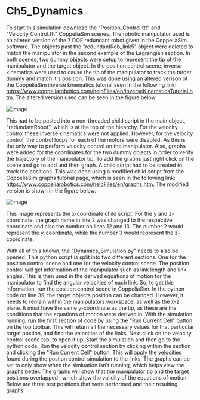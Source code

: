 # Ch5_Dynamics

To start this simulation download the "Position_Control.ttt" and "Velocity_Control.ttt" CoppeliaSim scenes. The robotic manipulator used is an altered version of the 7 DOF redundant robot given in the CoppeliaSim software. The objects past the "redundantRob_link5" object were deleted to match the manipulator in the second example of the Lagrangian section. In both scenes, two dummy objects were setup to represent the tip of the manipulator and the target object. In the position control scene, inverse kinematics were used to cause the tip of the manipulator to track the target dummy and match it's position. This was done using an altered verison of the CoppeliaSim inverse kinematics tutorial seen in the following link: https://www.coppeliarobotics.com/helpFiles/en/inverseKinematicsTutorial.htm. The altered version used can be seen in the figure below. 

![image](https://user-images.githubusercontent.com/95729891/147436456-1bf2d11a-ab56-4549-aec6-7e44e04652e6.png)

This had to be pasted into a non-threaded child script in the main object, "redundantRobot", which is at the top of the hiearchy. For the velocity control these inverse kinematics were not applied. However, for the velocity control, the control loops for each of the motors were disabled. As this is the only way to perform velocity control on the manipulator. Also, graphs were added for the coordinates for the two dummy objects in order to verify the trajectory of the manipulator tip. To add the graphs just right click on the scene and go to add and then graph. A child script had to be created to track the positions. This was done using a modified child script from the CoppeliaSim graphs tutorial page, which is seen in the following link: https://www.coppeliarobotics.com/helpFiles/en/graphs.htm. The modified version is shown in the figure below.

![image](https://user-images.githubusercontent.com/95729891/147436624-81c5fcc8-e91b-447f-93f8-10e51928f6b4.png)

This image represents the x-coordinate child script. For the y and z-coordinate, the graph name in line 2 was changed to the respective coordinate and also the number on lines 12 and 13. The number 2 would represent the y-coordinate, while the number 3 would represent the z-coordinate.

With all of this known, the "Dynamics_Simulation.py" needs to also be opened. This python script is split into two different sections. One for the position control scene and one for the velocity control scene. The position control will get information of the manipulator such as link length and link angles. This is then used in the derived equations of motion for the manipulator to find the angular velocities of each link. So, to get this information, run the position control scene in CoppeliaSim. In the python code on line 39, the target objects position can be changed. However, it needs to remain within the manipulators workspace, as well as the x-z plane. It must have the same y-coordinate as the tip, as these are the conditions that the equations of motion were derived in. With the simulation running, run the first section of code by using the "Run Current Cell" button on the top toolbar. This will return all the necessary values for that particular target postion, and find the velocities of the links. Next click on the velocity control scene tab, to open it up. Start the simulation and then go to the python code. Run the velocity control section by clicking within the section and clicking the "Run Current Cell" button. This will apply the velocities found during the postion control simulation to the links. The graphs can be set to only show when the simluation isn't running, which helps view the graphs better. The graphs will show that the manipulator tip and the target positions overlapped , which show the validity of the equations of motion. Below are three test positions that were performed and their resulting graphs.
